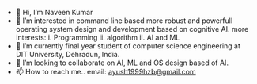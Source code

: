 - 👋 Hi, I’m Naveen Kumar
- 👀 I’m interested in command line based more robust and powerfull operating system design and development based on cognitive AI.
    more interests:
    i. Programming
    ii. algorithm
    ii. AI and ML
- 🌱 I’m currently final year student of computer science engineering at DIT University, Dehradun, India.
- 💞️ I’m looking to collaborate on AI, ML and OS design based of AI.
- 📫 How to reach me..
  email: ayush1999hzb@gmail.com

<!---
Naveenkumar-cmd/Naveenkumar-cmd is a ✨ special ✨ repository because its `README.md` (this file) appears on your GitHub profile.
You can click the Preview link to take a look at your changes.
--->
